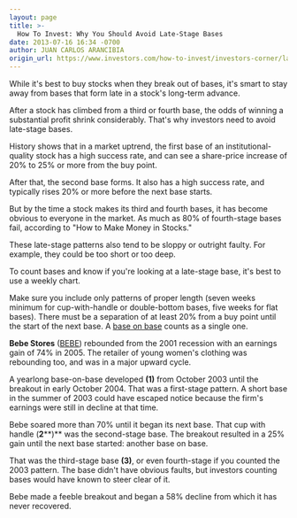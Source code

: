 ```yaml
---
layout: page
title: >-
  How To Invest: Why You Should Avoid Late-Stage Bases
date: 2013-07-16 16:34 -0700
author: JUAN CARLOS ARANCIBIA
origin_url: https://www.investors.com/how-to-invest/investors-corner/late-stage-base-should-be-avoided
---
```





While it's best to buy stocks when they break out of bases, it's smart to stay away from bases that form late in a stock's long-term advance.


After a stock has climbed from a third or fourth base, the odds of winning a substantial profit shrink considerably. That's why investors need to avoid late-stage bases.


History shows that in a market uptrend, the first base of an institutional-quality stock has a high success rate, and can see a share-price increase of 20% to 25% or more from the buy point.


After that, the second base forms. It also has a high success rate, and typically rises 20% or more before the next base starts.


But by the time a stock makes its third and fourth bases, it has become obvious to everyone in the market. As much as 80% of fourth-stage bases fail, according to "How to Make Money in Stocks."


These late-stage patterns also tend to be sloppy or outright faulty. For example, they could be too short or too deep.


To count bases and know if you're looking at a late-stage base, it's best to use a weekly chart.


Make sure you include only patterns of proper length (seven weeks minimum for cup-with-handle or double-bottom bases, five weeks for flat bases). There must be a separation of at least 20% from a buy point until the start of the next base. A [base on base](http://education.investors.com/investors-corner/594152-how-to-invest-in-stocks-using-base-on-base-pattern.htm?Ntt=dollar-tree-alan-elliott-base-on-base) counts as a single one.


**Bebe Stores** ([BEBE](https://research.investors.com/quote.aspx?symbol=BEBE)) rebounded from the 2001 recession with an earnings gain of 74% in 2005. The retailer of young women's clothing was rebounding too, and was in a major upward cycle.


A yearlong base-on-base developed **(1)** from October 2003 until the breakout in early October 2004. That was a first-stage pattern. A short base in the summer of 2003 could have escaped notice because the firm's earnings were still in decline at that time.


Bebe soared more than 70% until it began its next base. That cup with handle (**2****)** was the second-stage base. The breakout resulted in a 25% gain until the next base started: another base on base.


That was the third-stage base **(3)**, or even fourth-stage if you counted the 2003 pattern. The base didn't have obvious faults, but investors counting bases would have known to steer clear of it.


Bebe made a feeble breakout and began a 58% decline from which it has never recovered.




